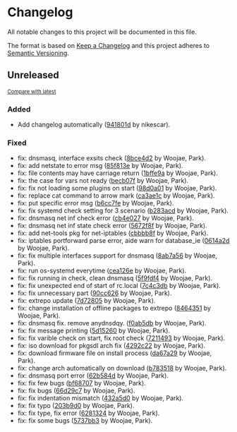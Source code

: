 # Changelog

All notable changes to this project will be documented in this file.

The format is based on [Keep a Changelog](http://keepachangelog.com/en/1.0.0/)
and this project adheres to [Semantic Versioning](http://semver.org/spec/v2.0.0.html).

<!-- insertion marker -->
## Unreleased

<small>[Compare with latest](https://github.com/dure-one/jangbi/compare/cf31888b598023227446512a34039c2c9ac6e620...HEAD)</small>

### Added

- Add changelog automatically ([941801d](https://github.com/dure-one/jangbi/commit/941801d520104a3737379652d4b36d9a41897a98) by nikescar).

### Fixed

- fix: dnsmasq, interface exsits check ([8bce4d2](https://github.com/dure-one/jangbi/commit/8bce4d26924fc04dbadf31afa98ed61af1cb5333) by Woojae, Park).
- fix: add netstate to error msg ([85f813e](https://github.com/dure-one/jangbi/commit/85f813e4eaeb6738750027580254da6596460a47) by Woojae, Park).
- fix: file contents may have carriage return ([1bffe9a](https://github.com/dure-one/jangbi/commit/1bffe9a3d1d7f16031d58930043e8fa5bc4d558c) by Woojae, Park).
- fix: the case for vars not ready ([becb07f](https://github.com/dure-one/jangbi/commit/becb07f293063199a1952daf79d7f06aeb11fef3) by Woojae, Park).
- fix: fix not loading some plugins on start ([98d0a01](https://github.com/dure-one/jangbi/commit/98d0a013cce4021322f1b5508c6e44077832963b) by Woojae, Park).
- fix: replace cat command to arrow mark ([ca3ae1c](https://github.com/dure-one/jangbi/commit/ca3ae1c838d9afb4fe4a45ce17eca1392e33ded8) by Woojae, Park).
- fix: put specific error msg ([b6cc7fe](https://github.com/dure-one/jangbi/commit/b6cc7fe5575ae36fcbbda67da71b71f2dac03358) by Woojae, Park).
- fix: fix systemd check setting for 3 scenario ([b283acd](https://github.com/dure-one/jangbi/commit/b283acd276bc52782083fec0275bfba996faddb9) by Woojae, Park).
- fix: dnsmasq net inf check error ([cb4e027](https://github.com/dure-one/jangbi/commit/cb4e027e48fabc688d9fa44261802949981b0ff9) by Woojae, Park).
- fix: dnsmasq net inf state check error ([5672f8f](https://github.com/dure-one/jangbi/commit/5672f8ff45eca50ed72ddc8025701d6878dcd2a1) by Woojae, Park).
- fix: add net-tools pkg for net-iptables ([cbbbb8f](https://github.com/dure-one/jangbi/commit/cbbbb8f98d9f317c34b90bfcb29beb30b648563f) by Woojae, Park).
- fix: iptables portforward parse error, aide warn for database_ie ([0614a2d](https://github.com/dure-one/jangbi/commit/0614a2d42616d526f3f642a42c9d0b6a1e8d4954) by Woojae, Park).
- fix: fix multiple interfaces support for dnsmasq ([8ab7a56](https://github.com/dure-one/jangbi/commit/8ab7a56c67ff914bfc36043f7663edd4a0e4e3d9) by Woojae, Park).
- fix: run os-systemd everytime ([cea126e](https://github.com/dure-one/jangbi/commit/cea126ee7df45fef37227add1d1f5bd245d65067) by Woojae, Park).
- fix: fix running in check, clean dnsmasq ([5f9fdf4](https://github.com/dure-one/jangbi/commit/5f9fdf4647767057aff03d6d2c28a215f2d32bc3) by Woojae, Park).
- fix: fix unexpected end of start of rc.local ([7c4c3db](https://github.com/dure-one/jangbi/commit/7c4c3db9f3dd8d83f9be22102f43aef3f9cb0b08) by Woojae, Park).
- fix: fix unnecessary part ([90cc626](https://github.com/dure-one/jangbi/commit/90cc626f12005a9c4ec9c054c093ee4abb0a8099) by Woojae, Park).
- fix: extrepo update ([7d72805](https://github.com/dure-one/jangbi/commit/7d72805358ef64b04014a0b29d083e43d6412846) by Woojae, Park).
- fix: change installation of offline packages to extrepo ([8464351](https://github.com/dure-one/jangbi/commit/8464351c48860d983a15863d81cbfdcfbd8cf457) by Woojae, Park).
- fix: dnsmasq fix. remove anydnsdqy. ([f0ab5db](https://github.com/dure-one/jangbi/commit/f0ab5db86f143ba48bc042119e3c47bb317dbb71) by Woojae, Park).
- fix: fix message printing ([5d15260](https://github.com/dure-one/jangbi/commit/5d15260a84c7002b3fab8e4d8d105f7640d7cbf2) by Woojae, Park).
- fix: fix varible check on start, fix root check ([7211493](https://github.com/dure-one/jangbi/commit/72114936c43e8fee40685f594697c8bdc131bcbd) by Woojae, Park).
- fix: iso download for pkgsdl arch fix ([4292c22](https://github.com/dure-one/jangbi/commit/4292c221bbdad509225dabb51952e24ae41d1dba) by Woojae, Park).
- fix: download firmware file on install process ([da67a29](https://github.com/dure-one/jangbi/commit/da67a2909211cd76b29094a0cb7060c72da7c917) by Woojae, Park).
- fix: change arch automatically on download ([b783518](https://github.com/dure-one/jangbi/commit/b7835188c8fda0f19fd5a00fd6b453ca426b9007) by Woojae, Park).
- fix: dnsmasq port error ([62b584d](https://github.com/dure-one/jangbi/commit/62b584dda49cb3286ca2ec4922b2d6e312689c63) by Woojae, Park).
- fix: fix few bugs ([bf68707](https://github.com/dure-one/jangbi/commit/bf68707b8edecacdc642dc3917df9d3764425bdf) by Woojae, Park).
- fix: fix bugs ([66d29c7](https://github.com/dure-one/jangbi/commit/66d29c7d88630f1f5d34cfe9ecbef89b78002494) by Woojae, Park).
- fix: fix indentation mismatch ([432a5d0](https://github.com/dure-one/jangbi/commit/432a5d0aa25790983ee3fc8b948cc475a8873286) by Woojae, Park).
- fix: fix typo ([203b9d0](https://github.com/dure-one/jangbi/commit/203b9d09027190ba1e1a5a2c28e576f43b83669c) by Woojae, Park).
- fix: fix type, fix error ([6281324](https://github.com/dure-one/jangbi/commit/628132414ce55063f1969337f0a0aa5f6a6fd172) by Woojae, Park).
- fix: fix some bugs ([5737bb3](https://github.com/dure-one/jangbi/commit/5737bb312c8a1b25269f4ab8233738dbd545929f) by Woojae, Park).

<!-- insertion marker -->
